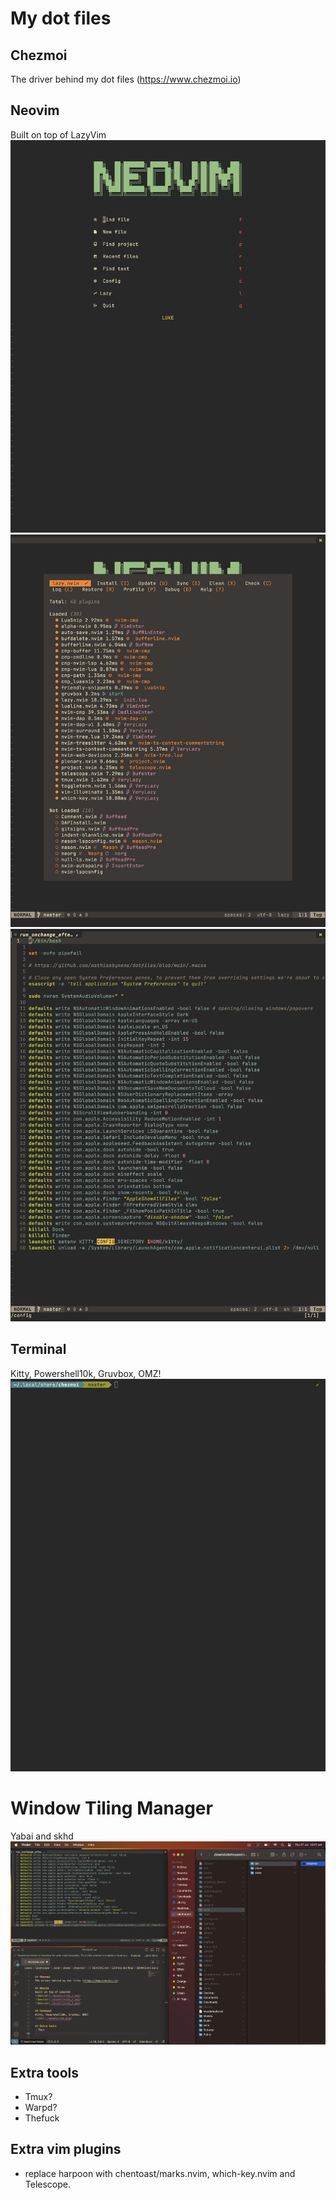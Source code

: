 # My dot files

## Chezmoi
The driver behind my dot files (https://www.chezmoi.io)

## Neovim
Built on top of LazyVim
![Neovim](./assets/nvim_1.png)
![Neovim](./assets/nvim_2.png)
![Neovim](./assets/nvim_3.png)

## Terminal
Kitty, Powershell10k, Gruvbox, OMZ!
![Zsh](./assets/zsh.png)

# Window Tiling Manager
Yabai and skhd
![Yabai](./assets/yabai.png)

## Extra tools
- Tmux?
- Warpd?
- Thefuck

## Extra vim plugins
- replace harpoon with chentoast/marks.nvim, which-key.nvim and Telescope.
